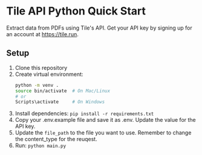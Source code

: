 # Tile API Python Quick Start

Extract data from PDFs using Tile's API. Get your API key by signing up for an account at https://tile.run.

## Setup

1. Clone this repository
2. Create virtual environment:
   ```bash
   python -m venv .
   source bin/activate  # On Mac/Linux
   # or
   Scripts\activate     # On Windows
   ```
3. Install dependencies: `pip install -r requirements.txt`
4. Copy your .env.example file and save it as .env. Update the value for the API key.
5. Update the `file_path` to the file you want to use. Remember to change the content_type for the reuqest.
6. Run: `python main.py`
